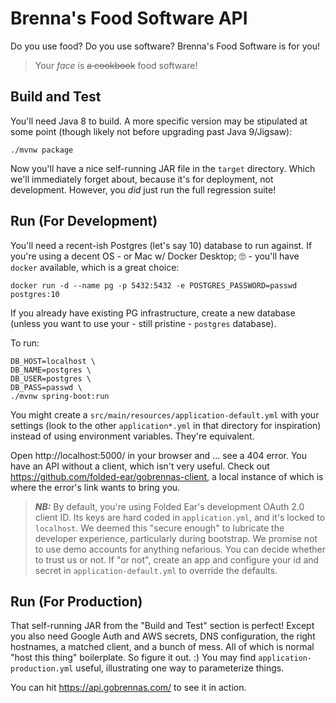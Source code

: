 # Brenna's Food Software API

Do you use food? Do you use software? Brenna's Food Software is for you!

> Your _face_ is ~~a cookbook~~ food software!

## Build and Test

You'll need Java 8 to build. A more specific version may be stipulated at some
point (though likely not before upgrading past Java 9/Jigsaw):

    ./mvnw package

Now you'll have a nice self-running JAR file in the `target` directory. Which
we'll immediately forget about, because it's for deployment, not development.
However, you _did_ just run the full regression suite!

## Run (For Development)

You'll need a recent-ish Postgres (let's say 10) database to run against. If
you're using a decent OS - or Mac w/ Docker Desktop; 🙄 - you'll have `docker`
available, which is a great choice:

    docker run -d --name pg -p 5432:5432 -e POSTGRES_PASSWORD=passwd postgres:10

If you already have existing PG infrastructure, create a new database (unless
you want to use your - still pristine - `postgres` database).

To run:

    DB_HOST=localhost \
    DB_NAME=postgres \
    DB_USER=postgres \
    DB_PASS=passwd \
    ./mvnw spring-boot:run

You might create a `src/main/resources/application-default.yml` with your
settings (look to the other `application*.yml` in that directory for
inspiration) instead of using environment variables. They're equivalent.

Open http://localhost:5000/ in your browser and ... see a 404 error. You have an
API without a client, which isn't very useful. Check out
https://github.com/folded-ear/gobrennas-client, a local instance of which is
where the error's link wants to bring you.

> ***NB:*** By default, you're using Folded Ear's development OAuth 2.0 client
> ID. Its keys are hard coded in `application.yml`, and it's locked to
> `localhost`. We deemed this "secure enough" to lubricate the developer
> experience, particularly during bootstrap. We promise not to use demo accounts
> for anything nefarious. You can decide whether to trust us or not. If "or
> not", create an app and configure your id and secret in
> `application-default.yml` to override the defaults.

## Run (For Production)

That self-running JAR from the "Build and Test" section is perfect! Except you
also need Google Auth and AWS secrets, DNS configuration, the right hostnames, a
matched client, and a bunch of mess. All of which is normal "host this thing"
boilerplate. So figure it out. :) You may find `application-production.yml`
useful, illustrating one way to parameterize things.

You can hit https://api.gobrennas.com/ to see it in action.
